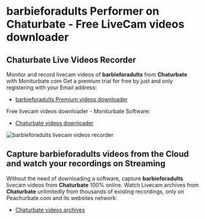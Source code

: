 # barbieforadults Performer on Chaturbate - Free LiveCam videos downloader

## Chaturbate Live Videos Recorder

Monitor and record livecam videos of **barbieforadults** from **Chaturbate** with Moniturbate.com
Get a premium trial for free by just and only registering with your Email address:
* [barbieforadults Premium videos downloader](https://moniturbate.com/request-demo-licence-key.html)

Free livecam videos downloader - Moniturbate Software:
* [Chaturbate videos downloader](https://moniturbate.com/moniturbate-download-software.html)

![barbieforadults livecam videos recorder](https://peachurnet.com/templates/moniturbate-software.png)


## Capture barbieforadults videos from the Cloud and watch your recordings on Streaming

Without the need of downloading a software, capture **barbieforadults** livecam videos from **Chaturbate** 100% online.
Watch Livecam archives from **Chaturbate** unlimitedly from thousands of existing recordings, only on Peachurbate.com and its websites network:
* [Chaturbate videos archives](https://peachurnet.com/)